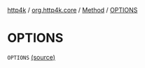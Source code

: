 [http4k](../../index.md) / [org.http4k.core](../index.md) / [Method](index.md) / [OPTIONS](./-o-p-t-i-o-n-s.md)

# OPTIONS

`OPTIONS` [(source)](https://github.com/http4k/http4k/blob/master/http4k-core/src/main/kotlin/org/http4k/core/http.kt#L114)